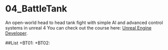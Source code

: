 # 04_BattleTank
An open-world head to head tank fight with simple AI and advanced control systems in unreal 4
You can check out the course here: [Unreal Engine Developer]( http://gdev.tv/urcgithub).

##List
+BT01:
+BT02:
